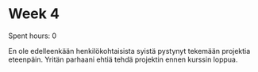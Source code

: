 # Week 4

Spent hours: 0

En ole edelleenkään henkilökohtaisista syistä pystynyt tekemään projektia eteenpäin. Yritän parhaani ehtiä tehdä projektin ennen kurssin loppua.
